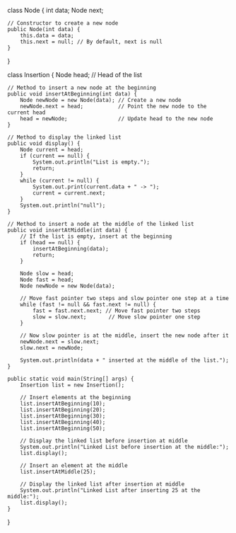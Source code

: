 class Node {
    int data;
    Node next;

    // Constructor to create a new node
    public Node(int data) {
        this.data = data;
        this.next = null; // By default, next is null
    }
}

class Insertion {
    Node head; // Head of the list

    // Method to insert a new node at the beginning
    public void insertAtBeginning(int data) {
        Node newNode = new Node(data); // Create a new node
        newNode.next = head;           // Point the new node to the current head
        head = newNode;                // Update head to the new node
    }

    // Method to display the linked list
    public void display() {
        Node current = head;
        if (current == null) {
            System.out.println("List is empty.");
            return;
        }
        while (current != null) {
            System.out.print(current.data + " -> ");
            current = current.next;
        }
        System.out.println("null");
    }

    // Method to insert a node at the middle of the linked list
    public void insertAtMiddle(int data) {
        // If the list is empty, insert at the beginning
        if (head == null) {
            insertAtBeginning(data);
            return;
        }

        Node slow = head;
        Node fast = head;
        Node newNode = new Node(data);

        // Move fast pointer two steps and slow pointer one step at a time
        while (fast != null && fast.next != null) {
            fast = fast.next.next; // Move fast pointer two steps
            slow = slow.next;       // Move slow pointer one step
        }

        // Now slow pointer is at the middle, insert the new node after it
        newNode.next = slow.next;
        slow.next = newNode;

        System.out.println(data + " inserted at the middle of the list.");
    }

    public static void main(String[] args) {
        Insertion list = new Insertion();

        // Insert elements at the beginning
        list.insertAtBeginning(10);
        list.insertAtBeginning(20);
        list.insertAtBeginning(30);
        list.insertAtBeginning(40);
        list.insertAtBeginning(50);

        // Display the linked list before insertion at middle
        System.out.println("Linked List before insertion at the middle:");
        list.display();

        // Insert an element at the middle
        list.insertAtMiddle(25);

        // Display the linked list after insertion at middle
        System.out.println("Linked List after inserting 25 at the middle:");
        list.display();
    }
}
